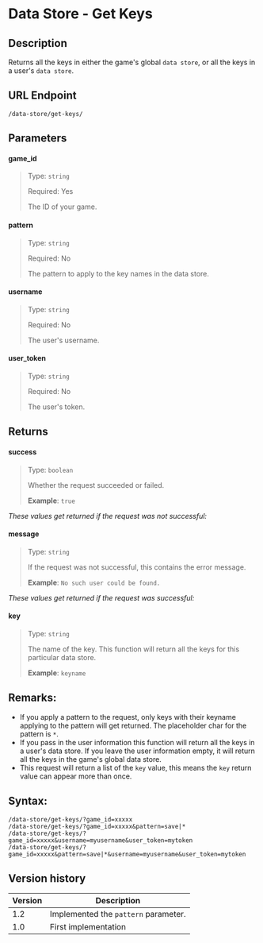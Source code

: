 # Data Store - Get Keys

## Description

Returns all the keys in either the game's global `data store`, or all the keys in a user's `data store`.

## URL Endpoint

```
/data-store/get-keys/
```

## Parameters

#### game_id
> Type: `string`
>
> Required: Yes
>
> The ID of your game.

#### pattern
> Type: `string`
>
> Required: No
>
> The pattern to apply to the key names in the data store.

#### username
> Type: `string`
>
> Required: No
>
> The user's username.

#### user_token
> Type: `string`
>
> Required: No
>
> The user's token.

## Returns

#### success
> Type: `boolean`
>
> Whether the request succeeded or failed.
>
> __Example__: `true`

_These values get returned if the request was not successful:_

#### message
> Type: `string`
>
> If the request was not successful, this contains the error message.
>
> __Example__: `No such user could be found.`

_These values get returned if the request was successful:_

#### key
> Type: `string`
>
> The name of the key. This function will return all the keys for this particular data store.
>
> __Example__: `keyname`

## Remarks:

- If you apply a pattern to the request, only keys with their keyname applying to the pattern will get returned. The placeholder char for the pattern is `*`.
- If you pass in the user information this function will return all the keys in a user's data store. If you leave the user information empty, it will return all the keys in the game's global data store.
- This request will return a list of the `key` value, this means the `key` return value can appear more than once.

## Syntax:

```
/data-store/get-keys/?game_id=xxxxx
/data-store/get-keys/?game_id=xxxxx&pattern=save|*
/data-store/get-keys/?game_id=xxxxx&username=myusername&user_token=mytoken
/data-store/get-keys/?game_id=xxxxx&pattern=save|*&username=myusername&user_token=mytoken
```

## Version history

Version		 | Description
---			 | ---
1.2			 | Implemented the `pattern` parameter.
1.0			 | First implementation